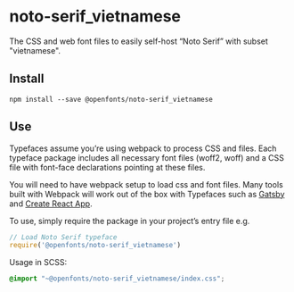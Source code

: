 
# noto-serif_vietnamese

The CSS and web font files to easily self-host “Noto Serif” with subset "vietnamese".

## Install

`npm install --save @openfonts/noto-serif_vietnamese`

## Use

Typefaces assume you’re using webpack to process CSS and files. Each typeface
package includes all necessary font files (woff2, woff) and a CSS file with
font-face declarations pointing at these files.

You will need to have webpack setup to load css and font files. Many tools built
with Webpack will work out of the box with Typefaces such as [Gatsby](https://github.com/gatsbyjs/gatsby)
and [Create React App](https://github.com/facebookincubator/create-react-app).

To use, simply require the package in your project’s entry file e.g.

```javascript
// Load Noto Serif typeface
require('@openfonts/noto-serif_vietnamese')
```

Usage in SCSS:
```scss
@import "~@openfonts/noto-serif_vietnamese/index.css";
```
